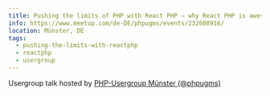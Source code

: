 ```yaml
---
title: Pushing the limits of PHP with React PHP – why React PHP is awesome and why you should care
info: https://www.meetup.com/de-DE/phpugms/events/232608916/
location: Münster, DE
tags:
  - pushing-the-limits-with-reactphp
  - reactphp
  - usergroup
---
```

Usergroup talk hosted by <a href="https://www.meetup.com/de-DE/phpugms/">PHP-Usergroup Münster (@phpugms)</a>
